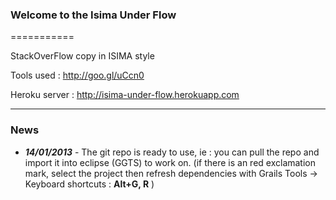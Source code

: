 ### Welcome to the Isima Under Flow
===========

StackOverFlow copy in ISIMA style

Tools used : http://goo.gl/uCcn0

Heroku server :
http://isima-under-flow.herokuapp.com

***
### News

* _**14/01/2013**_ - The git repo is ready to use, ie : you can pull the repo and import it into eclipse (GGTS) to work on. (if there is an red exclamation mark, select the project then refresh dependencies with Grails Tools -> Keyboard shortcuts : **Alt+G, R** )
